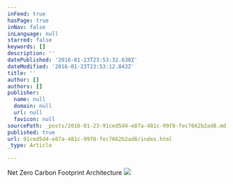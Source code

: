 ```yaml
---
inFeed: true
hasPage: true
inNav: false
inLanguage: null
starred: false
keywords: []
description: ''
datePublished: '2016-01-23T23:53:32.630Z'
dateModified: '2016-01-23T23:53:12.843Z'
title: ''
author: []
authors: []
publisher:
  name: null
  domain: null
  url: null
  favicon: null
sourcePath: _posts/2016-01-23-91ced5d4-e87a-481c-99f8-fec7662b2ad8.md
published: true
url: 91ced5d4-e87a-481c-99f8-fec7662b2ad8/index.html
_type: Article

---
```

Net Zero Carbon Footprint Architecture
![](https://the-grid-user-content.s3-us-west-2.amazonaws.com/c36c8a5b-449a-4b84-a45d-09def821d120.jpg)